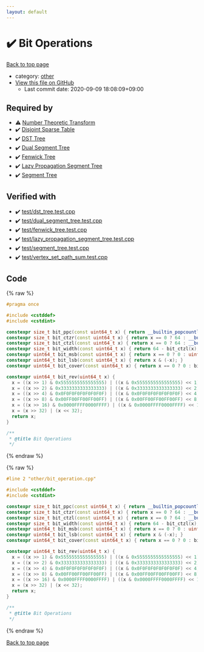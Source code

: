 ```yaml
---
layout: default
---
```


<!-- mathjax config similar to math.stackexchange -->
<script type="text/javascript" async
  src="https://cdnjs.cloudflare.com/ajax/libs/mathjax/2.7.5/MathJax.js?config=TeX-MML-AM_CHTML">
</script>
<script type="text/x-mathjax-config">
  MathJax.Hub.Config({
    TeX: { equationNumbers: { autoNumber: "AMS" }},
    tex2jax: {
      inlineMath: [ ['$','$'] ],
      processEscapes: true
    },
    "HTML-CSS": { matchFontHeight: false },
    displayAlign: "left",
    displayIndent: "2em"
  });
</script>

<script type="text/javascript" src="https://cdnjs.cloudflare.com/ajax/libs/jquery/3.4.1/jquery.min.js"></script>
<script src="https://cdn.jsdelivr.net/npm/jquery-balloon-js@1.1.2/jquery.balloon.min.js" integrity="sha256-ZEYs9VrgAeNuPvs15E39OsyOJaIkXEEt10fzxJ20+2I=" crossorigin="anonymous"></script>
<script type="text/javascript" src="../../assets/js/copy-button.js"></script>
<link rel="stylesheet" href="../../assets/css/copy-button.css" />


# :heavy_check_mark: Bit Operations

<a href="../../index.html">Back to top page</a>

* category: <a href="../../index.html#795f3202b17cb6bc3d4b771d8c6c9eaf">other</a>
* <a href="{{ site.github.repository_url }}/blob/master/other/bit_operation.cpp">View this file on GitHub</a>
    - Last commit date: 2020-09-09 18:08:09+09:00




## Required by

* :warning: <a href="../algebraic/ntt.cpp.html">Number Theoretic Transform</a>
* :heavy_check_mark: <a href="../container/disjoint_sparse_table.cpp.html">Disjoint Sparse Table</a>
* :heavy_check_mark: <a href="../container/dst_tree.cpp.html">DST Tree</a>
* :heavy_check_mark: <a href="../container/dual_segment_tree.cpp.html">Dual Segment Tree</a>
* :heavy_check_mark: <a href="../container/fenwick_tree.cpp.html">Fenwick Tree</a>
* :heavy_check_mark: <a href="../container/lazy_propagation_segment_tree.cpp.html">Lazy Propagation Segment Tree</a>
* :heavy_check_mark: <a href="../container/segment_tree.cpp.html">Segment Tree</a>


## Verified with

* :heavy_check_mark: <a href="../../verify/test/dst_tree.test.cpp.html">test/dst_tree.test.cpp</a>
* :heavy_check_mark: <a href="../../verify/test/dual_segment_tree.test.cpp.html">test/dual_segment_tree.test.cpp</a>
* :heavy_check_mark: <a href="../../verify/test/fenwick_tree.test.cpp.html">test/fenwick_tree.test.cpp</a>
* :heavy_check_mark: <a href="../../verify/test/lazy_propagation_segment_tree.test.cpp.html">test/lazy_propagation_segment_tree.test.cpp</a>
* :heavy_check_mark: <a href="../../verify/test/segment_tree.test.cpp.html">test/segment_tree.test.cpp</a>
* :heavy_check_mark: <a href="../../verify/test/vertex_set_path_sum.test.cpp.html">test/vertex_set_path_sum.test.cpp</a>


## Code

<a id="unbundled"></a>
{% raw %}
```cpp
#pragma once

#include <cstddef>
#include <cstdint>

constexpr size_t bit_ppc(const uint64_t x) { return __builtin_popcountll(x); }
constexpr size_t bit_ctzr(const uint64_t x) { return x == 0 ? 64 : __builtin_ctzll(x); }
constexpr size_t bit_ctzl(const uint64_t x) { return x == 0 ? 64 : __builtin_clzll(x); }
constexpr size_t bit_width(const uint64_t x) { return 64 - bit_ctzl(x); }
constexpr uint64_t bit_msb(const uint64_t x) { return x == 0 ? 0 : uint64_t(1) << (bit_width(x) - 1); }
constexpr uint64_t bit_lsb(const uint64_t x) { return x & (-x); }
constexpr uint64_t bit_cover(const uint64_t x) { return x == 0 ? 0 : bit_msb(2 * x - 1); }

constexpr uint64_t bit_rev(uint64_t x) {
  x = ((x >> 1) & 0x5555555555555555) | ((x & 0x5555555555555555) << 1);
  x = ((x >> 2) & 0x3333333333333333) | ((x & 0x3333333333333333) << 2);
  x = ((x >> 4) & 0x0F0F0F0F0F0F0F0F) | ((x & 0x0F0F0F0F0F0F0F0F) << 4);
  x = ((x >> 8) & 0x00FF00FF00FF00FF) | ((x & 0x00FF00FF00FF00FF) << 8);
  x = ((x >> 16) & 0x0000FFFF0000FFFF) | ((x & 0x0000FFFF0000FFFF) << 16);
  x = (x >> 32) | (x << 32);
  return x;
}

/**
 * @title Bit Operations
 */
```
{% endraw %}

<a id="bundled"></a>
{% raw %}
```cpp
#line 2 "other/bit_operation.cpp"

#include <cstddef>
#include <cstdint>

constexpr size_t bit_ppc(const uint64_t x) { return __builtin_popcountll(x); }
constexpr size_t bit_ctzr(const uint64_t x) { return x == 0 ? 64 : __builtin_ctzll(x); }
constexpr size_t bit_ctzl(const uint64_t x) { return x == 0 ? 64 : __builtin_clzll(x); }
constexpr size_t bit_width(const uint64_t x) { return 64 - bit_ctzl(x); }
constexpr uint64_t bit_msb(const uint64_t x) { return x == 0 ? 0 : uint64_t(1) << (bit_width(x) - 1); }
constexpr uint64_t bit_lsb(const uint64_t x) { return x & (-x); }
constexpr uint64_t bit_cover(const uint64_t x) { return x == 0 ? 0 : bit_msb(2 * x - 1); }

constexpr uint64_t bit_rev(uint64_t x) {
  x = ((x >> 1) & 0x5555555555555555) | ((x & 0x5555555555555555) << 1);
  x = ((x >> 2) & 0x3333333333333333) | ((x & 0x3333333333333333) << 2);
  x = ((x >> 4) & 0x0F0F0F0F0F0F0F0F) | ((x & 0x0F0F0F0F0F0F0F0F) << 4);
  x = ((x >> 8) & 0x00FF00FF00FF00FF) | ((x & 0x00FF00FF00FF00FF) << 8);
  x = ((x >> 16) & 0x0000FFFF0000FFFF) | ((x & 0x0000FFFF0000FFFF) << 16);
  x = (x >> 32) | (x << 32);
  return x;
}

/**
 * @title Bit Operations
 */

```
{% endraw %}

<a href="../../index.html">Back to top page</a>

